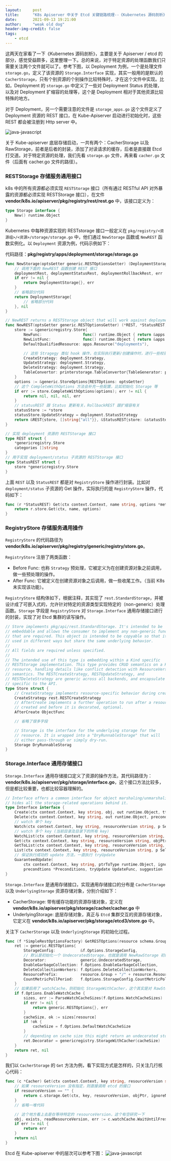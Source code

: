 ```yaml
---
layout:     post
title:      "K8s Apiserver 中关于 Etcd 关键链路梳理--《Kubernetes 源码剖析》"
date:       2021-09-13 19:21:00
author:     "weak old dog"
header-img-credit: false
tags:
    - etcd
---
```


这两天在家看了一下《Kubernetes 源码剖析》，主要是关于 Apiserver / etcd 的部分，感觉受益颇多，这里整理一下。总的来说，对于特定资源的处理函数我们只需要关注两个文件就可以了。参考下图，以 Deployment 为例，一个是处理文件 `storage.go`，定义了该资源的 `Storage.Interface` 实现，其实一般用的是默认的 `CacherStorage`，只有个别资源的个别操作比较特殊时，才在这个文件中实现。比如，Deployment 的 `storage.go` 中定义了一些对 Deployment Status 的处理，以及对 Deployment 扩缩容的处理等，这个是 Deployment 相对于其他资源比较特殊的地方。

对于 Deployment，另一个需要注意的文件是 `storage_apps.go` 这个文件定义了 Deployment 资源的 REST 接口，在 Kube-Apiserver 启动进行初始化时，这些 REST 都会被注册到 Http server 中。

![java-javascript](/img/in-post/all-in-one/2021-09-14-15-39-20.png)

关于 Kube-apiserver 底层存储启动，一共有两个：CacherStorage 以及 RawStorage，前者是后者的封装，添加了对读请求的缓存，后者是直接跟 Etcd 打交道。对于特定资源的处理，我们先看 `storage.go` 文件，再来看 `cacher.go` 文件（后面有 cacher.go 文件的路径）。

### RESTStorage 存储服务通用接口

k8s 中的所有资源都必须实现 `RESTStorage` 接口（所有通过 RESTful API 对外暴露的资源都必须实现 RESTStorage 接口），在文件 **vendor/k8s.io/apiserver/pkg/registry/rest/rest.go** 中，该接口定义为：
```go
type Storage interface {
    New() runtime.Object
}
```
Kubernetes 中每种资源实现的 RESTstorage 接口一般定义在 `pkg/registry/<资源组>/<资源>/storage/storage.go` 中，他们通过 `NewStorage` 函数或 `NewREST` 函数实例化。以 `Deployment` 资源为例，代码示例如下：

代码路径：**pkg/registry/apps/deployment/storage/storage.go**
```go
func NewStorage(optsGetter generic.RESTOptionsGetter) (DeploymentStorage, error) {
    // 调用下面的 NewREST 函数创建 REST 接口
	deploymentRest, deploymentStatusRest, deploymentRollbackRest, err := NewREST(optsGetter)
	if err != nil {
		return DeploymentStorage{}, err
	}
    // 省略部分代码
	return DeploymentStorage{
        // 省略部分代码
	}, nil
}

// NewREST returns a RESTStorage object that will work against deployments.
func NewREST(optsGetter generic.RESTOptionsGetter) (*REST, *StatusREST, *RollbackREST, error) {
	store := &genericregistry.Store{
		NewFunc:                  func() runtime.Object { return &apps.Deployment{} },
		NewListFunc:              func() runtime.Object { return &apps.DeploymentList{} },
		DefaultQualifiedResource: apps.Resource("deployments"),

        // 这些 Stragegy 类似 hook 操作，在实际执行更新/创建操作时，进行一些校验等操作。
		CreateStrategy: deployment.Strategy,
		UpdateStrategy: deployment.Strategy,
		DeleteStrategy: deployment.Strategy,
		TableConvertor: printerstorage.TableConvertor{TableGenerator: printers.NewTableGenerator().With(printersinternal.AddHandlers)},
	}
    options := &generic.StoreOptions{RESTOptions: optsGetter}
    // 这个 CompleteWithOptions 方法会补充一些配置，比如初始化 Storage 等
	if err := store.CompleteWithOptions(options); err != nil {
		return nil, nil, nil, err
	}
    // statusREST 跟 Status 更新有关，RollbackREST 跟扩缩容有关
	statusStore := *store
	statusStore.UpdateStrategy = deployment.StatusStrategy
	return &REST{store, []string{"all"}}, &StatusREST{store: &statusStore}, &RollbackREST{store: store}, nil
}

// 实现 deployment 资源的 RESTStorage 接口
type REST struct {
	*genericregistry.Store
	categories []string
}
// 用于实现 deployment/status 子资源的 RESTStorage 接口
type StatusREST struct {
	store *genericregistry.Store
}
```
上面 `REST` 以及 `StatusREST` 都是对 `RegistryStore` 操作进行封装。比如对 `deployment/status` 子资源的 Get 操作，实际执行的是 `RegistryStore` 操作，代码如下：
```go
func (r *StatusREST) Get(ctx context.Context, name string, options *metav1.GetOptions) (runtime.Object, error) {
	return r.store.Get(ctx, name, options)
}
```

### RegistryStore 存储服务通用操作
`RegistryStore` 的代码路径为 **vendor/k8s.io/apiserver/pkg/registry/generic/registry/store.go**。

`RegistryStore` 注册了两类函数：
* Before Func: 也称 `Strategy` 预处理，它被定义为在创建资源对象之前调用，做一些预处理的操作。
* After Func: 它被定义在创建资源对象之后调用，做一些收尾工作。（当前 K8s 未实现该功能）。

`RegistryStore` 结构体如下，根据注释，其实现了 `rest.StandardStorage`，并被设计成了可嵌入式的，允许针对特定的资源类型实现特定的（non-generic）处理函数。`Storage` 字段是 `RegistryStore` 对 `Storage.Interface` 通用存储接口进行的封装，实现了对 Etcd 集群的读写操作。
```go
// Store implements pkg/api/rest.StandardStorage. It's intended to be
// embeddable and allows the consumer to implement any non-generic functions
// that are required. This object is intended to be copyable so that it can be
// used in different ways but share the same underlying behavior.
//
// All fields are required unless specified.
//
// The intended use of this type is embedding within a Kind specific
// RESTStorage implementation. This type provides CRUD semantics on a Kubelike
// resource, handling details like conflict detection with ResourceVersion and
// semantics. The RESTCreateStrategy, RESTUpdateStrategy, and
// RESTDeleteStrategy are generic across all backends, and encapsulate logic
// specific to the API.
type Store struct {
	// CreateStrategy implements resource-specific behavior during creation.
	CreateStrategy rest.RESTCreateStrategy
	// AfterCreate implements a further operation to run after a resource is
	// created and before it is decorated, optional.
	AfterCreate ObjectFunc

    // 省略了很多字段

	// Storage is the interface for the underlying storage for the
	// resource. It is wrapped into a "DryRunnableStorage" that will
	// either pass-through or simply dry-run.
	Storage DryRunnableStorag
}
```
### Storage.Interface 通用存储接口
`Storage.Interface` 通用存储接口定义了资源的操作方法，其代码路径为：**vendor/k8s.io/apiserver/pkg/storage/interface.go**，这个接口方法比较多，但是都比较重要，也都比较容器理解的。
```go
// Interface offers a common interface for object marshaling/unmarshaling operations and
// hides all the storage-related operations behind it.
type Interface interface {
	Create(ctx context.Context, key string, obj, out runtime.Object, ttl uint64) error
	Delete(ctx context.Context, key string, out runtime.Object, preconditions *Preconditions, validateDeletion ValidateObjectFunc) error
    // watch 单个 key
    Watch(ctx context.Context, key string, resourceVersion string, p SelectionPredicate) (watch.Interface, error)
    // watch 多个 key (当前目录及目录下的所有 key)
    WatchList(ctx context.Context, key string, resourceVersion string, p SelectionPredicate) (watch.Interface, error)
	Get(ctx context.Context, key string, resourceVersion string, objPtr runtime.Object, ignoreNotFound bool) error
	GetToList(ctx context.Context, key string, resourceVersion string, p SelectionPredicate, listObj runtime.Object) error
	List(ctx context.Context, key string, resourceVersion string, p SelectionPredicate, listObj runtime.Object) error
    // 保证执行成功的 update 方法，一直执行 tryUpdate
	GuaranteedUpdate(
		ctx context.Context, key string, ptrToType runtime.Object, ignoreNotFound bool,
		precondtions *Preconditions, tryUpdate UpdateFunc, suggestion ...runtime.Object) error
}
```
`Storage.Interface` 是通用存储接口，实现通用存储接口的分布是 `CacherStorage` 以及 `UnderlyingStorage` 资源存储对象，分别介绍如下：
* CacherStorage: 带有缓存功能的资源存储对象，定义在 **vendor/k8s.io/apiserver/pkg/storage/cacher/cacher.go** 中
* UnderlyingStorage: 底层存储对象，真正与 `Etcd` 集群交互的资源存储对象，它定义在 **vendor/k8s.io/apiserver/pkg/storage/etcd3/store.go** 中。

关注下 `CacherStorage` 以及 `UnderlyingStorage` 的初始化过程。
```go
func (f *SimpleRestOptionsFactory) GetRESTOptions(resource schema.GroupResource) (generic.RESTOptions, error) {
	ret := generic.RESTOptions{
        StorageConfig:           &f.Options.StorageConfig,
        // 默认是初始化一个 UndecoratedStorage，也就是调用 NewRawStorage 初始化一个 etcd3 存储
		Decorator:               generic.UndecoratedStorage,
		EnableGarbageCollection: f.Options.EnableGarbageCollection,
		DeleteCollectionWorkers: f.Options.DeleteCollectionWorkers,
		ResourcePrefix:          resource.Group + "/" + resource.Resource,
		CountMetricPollPeriod:   f.Options.StorageConfig.CountMetricPollPeriod,
    }
    // 如果启用了 watchCache，则初始化 StorageWithCacher，这个其实是对 RawStorage 的封装，对“读”操作做了缓存
	if f.Options.EnableWatchCache { 
		sizes, err := ParseWatchCacheSizes(f.Options.WatchCacheSizes)
		if err != nil {
			return generic.RESTOptions{}, err
		}
		cacheSize, ok := sizes[resource]
		if !ok {
			cacheSize = f.Options.DefaultWatchCacheSize
		}
		// depending on cache size this might return an undecorated storage
		ret.Decorator = genericregistry.StorageWithCacher(cacheSize)
	}
	return ret, nil
}
```
我们以 `CacherStorage` 的 `Get` 方法为例，看下实现方式是怎样的，只关注几行核心代码：
```go
func (c *Cacher) Get(ctx context.Context, key string, resourceVersion string, objPtr runtime.Object, ignoreNotFound bool) error {
    // 如果 resourceVersion 没有指定，则直接调用 etcd 的接口
    if resourceVersion == "" {
		return c.storage.Get(ctx, key, resourceVersion, objPtr, ignoreNotFound)
	}
    // 省略一堆代码

    // 这个地方看上去是在等待特定的 resourceVersion，这个有空研究一下
	obj, exists, readResourceVersion, err := c.watchCache.WaitUntilFreshAndGet(getRV, key, nil)
	if err != nil {
		return err
	}
	return nil
}
```
Etcd 在 Kube-apiserver 中的层次可以参考下图：
![java-javascript](/img/in-post/all-in-one/2021-09-14-16-22-25.png)